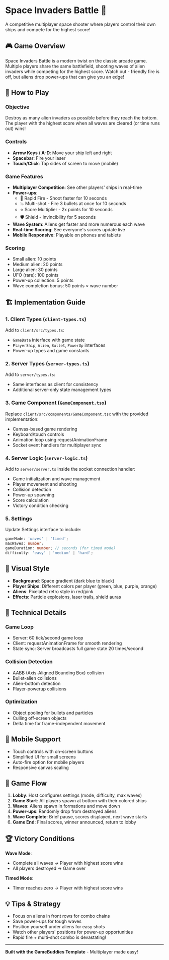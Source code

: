 # Space Invaders Battle 🚀

A competitive multiplayer space shooter where players control their own ships and compete for the highest score!

## 🎮 Game Overview

Space Invaders Battle is a modern twist on the classic arcade game. Multiple players share the same battlefield, shooting waves of alien invaders while competing for the highest score. Watch out - friendly fire is off, but aliens drop power-ups that can give you an edge!

## 🎯 How to Play

### Objective
Destroy as many alien invaders as possible before they reach the bottom. The player with the highest score when all waves are cleared (or time runs out) wins!

### Controls
- **Arrow Keys / A-D**: Move your ship left and right
- **Spacebar**: Fire your laser
- **Touch/Click**: Tap sides of screen to move (mobile)

### Game Features
- **Multiplayer Competition**: See other players' ships in real-time
- **Power-ups**:
  - 🔫 Rapid Fire - Shoot faster for 10 seconds
  - 💥 Multi-shot - Fire 3 bullets at once for 10 seconds
  - ⭐ Score Multiplier - 2x points for 10 seconds
  - 🛡️ Shield - Invincibility for 5 seconds
- **Wave System**: Aliens get faster and more numerous each wave
- **Real-time Scoring**: See everyone's scores update live
- **Mobile Responsive**: Playable on phones and tablets

### Scoring
- Small alien: 10 points
- Medium alien: 20 points
- Large alien: 30 points
- UFO (rare): 100 points
- Power-up collection: 5 points
- Wave completion bonus: 50 points × wave number

## 🏗️ Implementation Guide

### 1. Client Types (`client-types.ts`)
Add to `client/src/types.ts`:
- `GameData` interface with game state
- `PlayerShip`, `Alien`, `Bullet`, `PowerUp` interfaces
- Power-up types and game constants

### 2. Server Types (`server-types.ts`)
Add to `server/types.ts`:
- Same interfaces as client for consistency
- Additional server-only state management types

### 3. Game Component (`GameComponent.tsx`)
Replace `client/src/components/GameComponent.tsx` with the provided implementation:
- Canvas-based game rendering
- Keyboard/touch controls
- Animation loop using requestAnimationFrame
- Socket event handlers for multiplayer sync

### 4. Server Logic (`server-logic.ts`)
Add to `server/server.ts` inside the socket connection handler:
- Game initialization and wave management
- Player movement and shooting
- Collision detection
- Power-up spawning
- Score calculation
- Victory condition checking

### 5. Settings
Update Settings interface to include:
```typescript
gameMode: 'waves' | 'timed';
maxWaves: number;
gameDuration: number; // seconds (for timed mode)
difficulty: 'easy' | 'medium' | 'hard';
```

## 🎨 Visual Style
- **Background**: Space gradient (dark blue to black)
- **Player Ships**: Different colors per player (green, blue, purple, orange)
- **Aliens**: Pixelated retro style in red/pink
- **Effects**: Particle explosions, laser trails, shield auras

## 🔧 Technical Details

### Game Loop
- Server: 60 tick/second game loop
- Client: requestAnimationFrame for smooth rendering
- State sync: Server broadcasts full game state 20 times/second

### Collision Detection
- AABB (Axis-Aligned Bounding Box) collision
- Bullet-alien collisions
- Alien-bottom detection
- Player-powerup collisions

### Optimization
- Object pooling for bullets and particles
- Culling off-screen objects
- Delta time for frame-independent movement

## 📱 Mobile Support
- Touch controls with on-screen buttons
- Simplified UI for small screens
- Auto-fire option for mobile players
- Responsive canvas scaling

## 🎉 Game Flow

1. **Lobby**: Host configures settings (mode, difficulty, max waves)
2. **Game Start**: All players spawn at bottom with their colored ships
3. **Waves**: Aliens spawn in formations and move down
4. **Power-ups**: Randomly drop from destroyed aliens
5. **Wave Complete**: Brief pause, scores displayed, next wave starts
6. **Game End**: Final scores, winner announced, return to lobby

## 🏆 Victory Conditions

**Wave Mode**:
- Complete all waves → Player with highest score wins
- All players destroyed → Game over

**Timed Mode**:
- Timer reaches zero → Player with highest score wins

## 💡 Tips & Strategy
- Focus on aliens in front rows for combo chains
- Save power-ups for tough waves
- Position yourself under aliens for easy shots
- Watch other players' positions for power-up opportunities
- Rapid fire + multi-shot combo is devastating!

---

**Built with the GameBuddies Template** - Multiplayer made easy!
